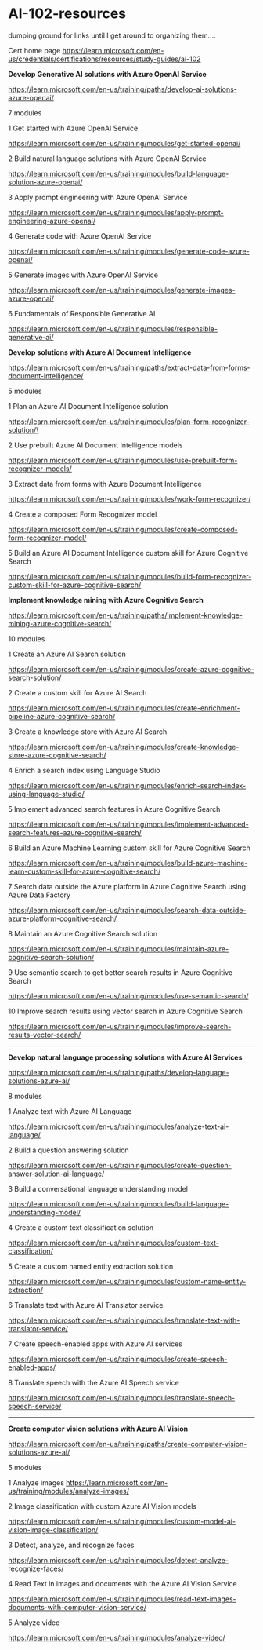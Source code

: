 # AI-102-resources

dumping ground for links until I get around to organizing them....

Cert home page
https://learn.microsoft.com/en-us/credentials/certifications/resources/study-guides/ai-102



**Develop Generative AI solutions with Azure OpenAI Service**

https://learn.microsoft.com/en-us/training/paths/develop-ai-solutions-azure-openai/


7 modules

1 Get started with Azure OpenAI Service

https://learn.microsoft.com/en-us/training/modules/get-started-openai/

2 Build natural language solutions with Azure OpenAI Service

https://learn.microsoft.com/en-us/training/modules/build-language-solution-azure-openai/

3 Apply prompt engineering with Azure OpenAI Service

https://learn.microsoft.com/en-us/training/modules/apply-prompt-engineering-azure-openai/

4 Generate code with Azure OpenAI Service

https://learn.microsoft.com/en-us/training/modules/generate-code-azure-openai/

5 Generate images with Azure OpenAI Service

https://learn.microsoft.com/en-us/training/modules/generate-images-azure-openai/

6 Fundamentals of Responsible Generative AI

https://learn.microsoft.com/en-us/training/modules/responsible-generative-ai/

**Develop solutions with Azure AI Document Intelligence**

https://learn.microsoft.com/en-us/training/paths/extract-data-from-forms-document-intelligence/ 

5 modules

1 Plan an Azure AI Document Intelligence solution

https://learn.microsoft.com/en-us/training/modules/plan-form-recognizer-solution/\ 

2 Use prebuilt Azure AI Document Intelligence models

https://learn.microsoft.com/en-us/training/modules/use-prebuilt-form-recognizer-models/ 

3 Extract data from forms with Azure Document Intelligence

https://learn.microsoft.com/en-us/training/modules/work-form-recognizer/ 

4 Create a composed Form Recognizer model

https://learn.microsoft.com/en-us/training/modules/create-composed-form-recognizer-model/ 

5 Build an Azure AI Document Intelligence custom skill for Azure Cognitive Search

https://learn.microsoft.com/en-us/training/modules/build-form-recognizer-custom-skill-for-azure-cognitive-search/ 


**Implement knowledge mining with Azure Cognitive Search**

https://learn.microsoft.com/en-us/training/paths/implement-knowledge-mining-azure-cognitive-search/ 

10 modules

1 Create an Azure AI Search solution

https://learn.microsoft.com/en-us/training/modules/create-azure-cognitive-search-solution/ 

2 Create a custom skill for Azure AI Search

https://learn.microsoft.com/en-us/training/modules/create-enrichment-pipeline-azure-cognitive-search/ 

3 Create a knowledge store with Azure AI Search

https://learn.microsoft.com/en-us/training/modules/create-knowledge-store-azure-cognitive-search/ 

4 Enrich a search index using Language Studio

https://learn.microsoft.com/en-us/training/modules/enrich-search-index-using-language-studio/ 

5 Implement advanced search features in Azure Cognitive Search

https://learn.microsoft.com/en-us/training/modules/implement-advanced-search-features-azure-cognitive-search/ 

6 Build an Azure Machine Learning custom skill for Azure Cognitive Search

https://learn.microsoft.com/en-us/training/modules/build-azure-machine-learn-custom-skill-for-azure-cognitive-search/ 

7 Search data outside the Azure platform in Azure Cognitive Search using Azure Data Factory

https://learn.microsoft.com/en-us/training/modules/search-data-outside-azure-platform-cognitive-search/ 

8 Maintain an Azure Cognitive Search solution

https://learn.microsoft.com/en-us/training/modules/maintain-azure-cognitive-search-solution/ 

9 Use semantic search to get better search results in Azure Cognitive Search

https://learn.microsoft.com/en-us/training/modules/use-semantic-search/ 

10 Improve search results using vector search in Azure Cognitive Search

https://learn.microsoft.com/en-us/training/modules/improve-search-results-vector-search/ 

------------------------
**Develop natural language processing solutions with Azure AI Services**

https://learn.microsoft.com/en-us/training/paths/develop-language-solutions-azure-ai/ 

8 modules

1 Analyze text with Azure AI Language

https://learn.microsoft.com/en-us/training/modules/analyze-text-ai-language/ 

2 Build a question answering solution

https://learn.microsoft.com/en-us/training/modules/create-question-answer-solution-ai-language/ 

3 Build a conversational language understanding model

https://learn.microsoft.com/en-us/training/modules/build-language-understanding-model/ 

4 Create a custom text classification solution

https://learn.microsoft.com/en-us/training/modules/custom-text-classification/ 

5 Create a custom named entity extraction solution

https://learn.microsoft.com/en-us/training/modules/custom-name-entity-extraction/ 

6 Translate text with Azure AI Translator service

https://learn.microsoft.com/en-us/training/modules/translate-text-with-translator-service/ 

7 Create speech-enabled apps with Azure AI services

https://learn.microsoft.com/en-us/training/modules/create-speech-enabled-apps/ 

8 Translate speech with the Azure AI Speech service

https://learn.microsoft.com/en-us/training/modules/translate-speech-speech-service/ 


-------------------------
**Create computer vision solutions with Azure AI Vision**

https://learn.microsoft.com/en-us/training/paths/create-computer-vision-solutions-azure-ai/ 

5 modules

1 Analyze images
https://learn.microsoft.com/en-us/training/modules/analyze-images/ 

2 Image classification with custom Azure AI Vision models

https://learn.microsoft.com/en-us/training/modules/custom-model-ai-vision-image-classification/ 

3 Detect, analyze, and recognize faces

https://learn.microsoft.com/en-us/training/modules/detect-analyze-recognize-faces/ 

4 Read Text in images and documents with the Azure AI Vision Service

https://learn.microsoft.com/en-us/training/modules/read-text-images-documents-with-computer-vision-service/ 

5 Analyze video

https://learn.microsoft.com/en-us/training/modules/analyze-video/ 
